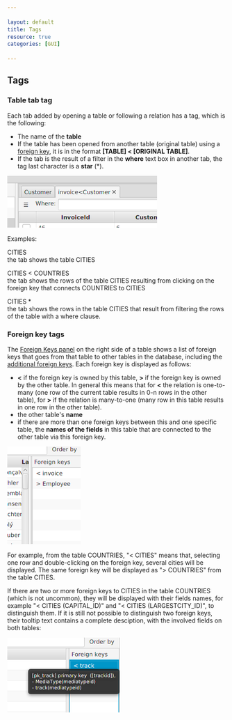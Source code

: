 ```yaml
---

layout: default
title: Tags 
resource: true
categories: [GUI]

---
```


## Tags

### Table tab tag


Each tab added by opening a table or following a relation has a tag, which is the following:
* The name of the **table**
* If the table has been opened from another table (original table) using a [foreign key](ForeignKeys), it is in the format **[TABLE] < [ORIGINAL TABLE]**. 
* If the tab is the result of a filter in the **where** text box in another tab, the tag last character is a **star** (*).

![Table tab tag](images/tableTabTag.png)

Examples:

CITIES  
the tab shows the table CITIES

CITIES < COUNTRIES  
the tab shows the rows of the table CITIES resulting from clicking on the foreign key that connects COUNTRIES to CITIES

CITIES *  
the tab shows the rows in the table CITIES that result from filtering the rows of the table with a where clause.

### Foreign key tags

The [Foreign Keys panel](GUI-Structure) on the right side of a table shows a list of foreign keys that goes from that table to other tables in the database, including the [additional foreign keys](AdditionalForeignKeys).
Each foreign key is displayed as follows:

* **<** if the foreign key is owned by this table, **>** if the foreign key is owned by the other table. In general this means that for **<** the relation is one-to-many (one row of the current table results in 0-n rows in the other table), for **>** if the relation is many-to-one (many row in this table results in one row in the other table).
* the other table's **name**
* if there are more than one foreign keys between this and one specific table, the **names of the fields** in this table that are connected to the other table via this foreign key.  

![Foreign keys](images/foreignkeys.png)

For example, from the table COUNTRIES, "< CITIES" means that, selecting one row and double-clicking on the foreign key, several cities will be displayed.
The same foreign key will be displayed as "> COUNTRIES" from the table CITIES.

If there are two or more foreign keys to CITIES in the table COUNTRIES (which is not uncommon), they will be displayed with their fields names, for example "< CITIES (CAPITAL_ID)" and "< CITIES (LARGESTCITY_ID)",  to distinguish them. If it is still not possible to distinguish two foreign keys, their tooltip text contains a complete desciption, with the involved fields on both tables:

![Foreign keys tooltip](images/foreignkeyTooltip.png)


